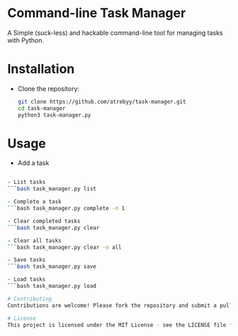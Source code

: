 # Command-line Task Manager

A Simple (suck-less) and hackable command-line tool for managing tasks with Python.

# Installation

- Clone the repository:

   ```bash
   git clone https://github.com/atrebyy/task-manager.git
   cd task-manager
   python3 task-manager.py

# Usage

- Add a task
```bash task_manager.py add -t "Task description"

- List tasks
```bash task_manager.py list

- Complete a task
```bash task_manager.py complete -n 1

- Clear completed tasks
```bash task_manager.py clear

- Clear all tasks
```bash task_manager.py clear -n all

- Save tasks
```bash task_manager.py save

- Load tasks
```bash task_manager.py load

# Contributing
Contributions are welcome! Please fork the repository and submit a pull request.

# License
This project is licensed under the MIT License - see the LICENSE file for details.

